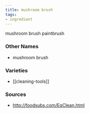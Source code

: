 ```yaml
---
title: mushroom brush
tags:
- ingredient
---
```

mushroom brush paintbrush

### Other Names

* mushroom brush

### Varieties

* [[cleaning-tools]]

### Sources
* http://foodsubs.com/EqClean.html
